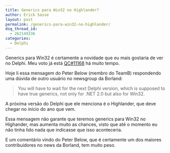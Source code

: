 ```yaml
---
title: Generics para Win32 no Highlander?
author: Erick Sasse
layout: post
permalink: /generics-para-win32-no-highlander/
dsq_thread_id:
  - 262149336
categories:
  - Delphi
---
```

Generics para Win32 é certamente a novidade que eu mais gostaria de ver no Delphi. Meu voto já está&nbsp;[QC#11168][1] há muito tempo.

Hoje li essa mensagem do Peter Below (membro do TeamB) respondendo uma dúvida de outro usuário no newsgroup da Borland:

> You will have to wait for the next Delphi version, which is supposed to have true generics, not only for .NET 2.0 but also for Win32.

A próxima versão do Delphi que ele menciona é o Highlander, que deve chegar no início do ano que vem. 

Essa mensagem não garante que teremos generics para Win32 no Highander, mas aumenta muito as chances, visto que até o momento eu não tinha lido nada que indicasse que isso aconteceria. 

E um comentário vindo do Peter Below, que é certamente um dos maiores contribuidores no news da Borland, tem muito peso.

 [1]: http://qc.borland.com/wc/qcmain.aspx?d=11168